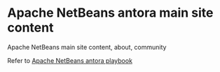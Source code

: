 # Apache NetBeans antora main site content

Apache NetBeans main site content, about, community

Refer to [Apache NetBeans antora playbook](https://github.com/apache/netbeans-antora)
